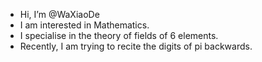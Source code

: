 - Hi, I’m @WaXiaoDe
- I am interested in Mathematics. 
- I specialise in the theory of fields of 6 elements.
- Recently, I am trying to recite the digits of pi backwards.

<!---
WaXiaoDe/WaXiaoDe is a ✨ special ✨ repository because its `README.md` (this file) appears on your GitHub profile.
You can click the Preview link to take a look at your changes.
--->

